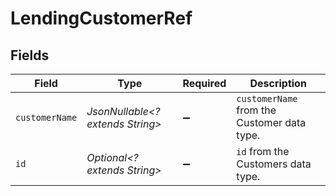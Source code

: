 # LendingCustomerRef


## Fields

| Field                                       | Type                                        | Required                                    | Description                                 |
| ------------------------------------------- | ------------------------------------------- | ------------------------------------------- | ------------------------------------------- |
| `customerName`                              | *JsonNullable<? extends String>*            | :heavy_minus_sign:                          | `customerName` from the Customer data type. |
| `id`                                        | *Optional<? extends String>*                | :heavy_minus_sign:                          | `id` from the Customers data type.          |